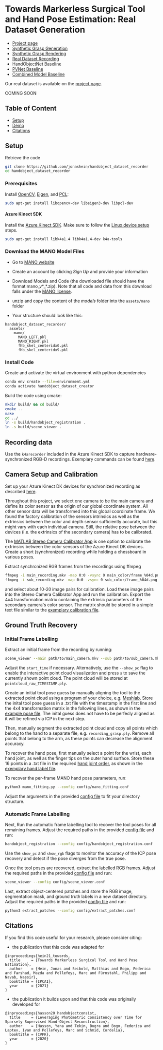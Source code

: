 # Towards Markerless Surgical Tool and Hand Pose Estimation: Real Dataset Generation

- [Project page](http://medicalaugmentedreality.org/handobject.html)
- [Synthetic Grasp Generation](https://github.com/jonashein/grasp_generator)
- [Synthetic Grasp Rendering](https://github.com/jonashein/grasp_renderer)
- [Real Dataset Recording](https://github.com/jonashein/handobject_dataset_recorder)
- [HandObjectNet Baseline](https://github.com/jonashein/handobjectnet_baseline)
- [PVNet Baseline](https://github.com/jonashein/pvnet_baseline)
- [Combined Model Baseline](https://github.com/jonashein/baseline_combination)

Our real dataset is available on the [project page](http://medicalaugmentedreality.org/handobject.html).

COMING SOON

<!-- - [Paper](http://arxiv.org/abs/2004.13449) -->

## Table of Content

- [Setup](#setup)
- [Demo](#demo)
- [Citations](#citations)

## Setup

Retrieve the code
```sh
git clone https://github.com/jonashein/handobject_dataset_recorder
cd handobject_dataset_recorder
```

### Prerequisites

Install [OpenCV](https://opencv.org/), [Eigen](https://eigen.tuxfamily.org/), and [PCL](https://pointclouds.org/):
```sh
sudo apt-get install libopencv-dev libeigen3-dev libpcl-dev
```

#### Azure Kinect SDK

Install the [Azure Kinect SDK](https://github.com/microsoft/Azure-Kinect-Sensor-SDK/blob/develop/docs/usage.md#debian-package). 
Make sure to follow the [Linux device setup](https://github.com/microsoft/Azure-Kinect-Sensor-SDK/blob/develop/docs/usage.md#linux-device-setup) steps.

```sh
sudo apt-get install libk4a1.4 libk4a1.4-dev k4a-tools
```

### Download the MANO Model Files

- Go to [MANO website](http://mano.is.tue.mpg.de/)
- Create an account by clicking *Sign Up* and provide your information
- Download Models and Code (the downloaded file should have the format mano_v*_*.zip). Note that all code and data from this download falls under the [MANO license](http://mano.is.tue.mpg.de/license).
- unzip and copy the content of the *models* folder into the `assets/mano` folder

- Your structure should look like this:

```
handobject_dataset_recorder/
  assets/
    mano/
      MANO_LEFT.pkl
      MANO_RIGHT.pkl
      fhb_skel_centeridx0.pkl
      fhb_skel_centeridx9.pkl
```

### Install Code

Create and activate the virtual environment with python dependencies
```sh
conda env create --file=environment.yml
conda activate handobject_dataset_creator
```

Build the code using cmake:
```sh
mkdir build/ && cd build/
cmake ..
make
cd ../
ln -s build/handobject_registration .
ln -s build/scene_viewer .
```

## Recording data

Use the `k4arecorder` included in the Azure Kinect SDK to capture hardware-synchronized RGB-D recordings.
Exemplary commands can be found [here](https://docs.microsoft.com/en-us/azure/kinect-dk/record-external-synchronized-units).

## Camera Setup and Calibration

Set up your Azure Kinect DK devices for synchronized recording as described [here](https://docs.microsoft.com/en-US/azure/Kinect-dk/multi-camera-sync).

Throughout this project, we select one camera to be the main camera and define its color sensor as the origin of our global coordinate system. All other sensor data will be transformed into this global coordinate frame.
We found the factory calibration of the sensors intrinsics as well as the extrinsics between the color and depth sensor sufficiently accurate, but this might vary with each individual camera.
Still, the relative pose between the devices (i.e. the extrinsics of the secondary camera) has to be calibrated.

The [MATLAB Stereo Camera Calibrator App](https://www.mathworks.com/help/vision/ug/stereo-camera-calibrator-app.html)
is one option to calibrate the extrinsics between the color sensors of the Azure Kinect DK devices. 
Create a short (synchronized) recording while holding a chessboard in various poses. 

Extract synchronized RGB frames from the recordings using ffmpeg
```sh
ffmpeg -i main_recording.mkv -map 0:0 -vsync 0 main_color/frame_%04d.png
ffmpeg -i sub_recording.mkv -map 0:0 -vsync 0 sub_color/frame_%04d.png
```
and select about 10-20 image pairs for calibration. Load these image pairs into the Stereo Camera Calibrator App and run the calibration.
Export the 4x4 transformation matrix containing the extrinsic parameters of the secondary camera's color sensor. 
The matrix should be stored in a simple text file similar to the [exemplary calibration file](assets/secondary_camera_color_extrinsics.npy).


## Ground Truth Recovery

### Initial Frame Labelling

Extract an initial frame from the recording by running:
```sh
scene_viewer --main path/to/main_camera.mkv --sub path/to/sub_camera.mkv --extrinsics path/to/extrinsics.txt --start_time 0 --save_first_frame
```
Adjust the `start_time` if necessary. 
Alternatively, use the `--show_pc` flag to enable the interactive point cloud visualization and press `s` to save the currently shown point cloud.
The point cloud will be stored at `pointcloud_raw_TIMESTAMP.ply`.

Create an initial tool pose guess by manually aligning the tool to the extracted point cloud using a program of your choice, e.g. [Meshlab](https://www.meshlab.net/).
Store the inital tool pose guess in a .txt file with the timestamp in the first line and the 4x4 transformation matrix in the following lines, as shown in the [example pose file](assets/initial_pose_guess.txt).
The inital guess does not have to be perfecly aligned as it will be refined via ICP in the next step.

Then, manually segment the extracted point cloud and copy all points which belong to the hand to a separate file, e.g. `recording_grasp.ply`. 
Remove all points that belong to the arm, as these points can decrease the alignment accuracy.

To recover the hand pose, first manually select a point for the wrist, each hand joint, as well as the finger tips on the outer hand surface.
Store these 16 points in a .txt file in the required [hand joint order](assets/hand_joint_label_ordering.txt),
as shown in the [exemplary hand label file](assets/hand_joint_labels.txt).

To recover the per-frame MANO hand pose parameters, run:
```sh
python3 mano_fitting.py --config config/mano_fitting.conf
```
Adjust the arguments in the provided [config file](config/mano_fitting.conf) to fit your directory structure.

### Automatic Frame Labelling
Next, Run the automatic frame labelling tool to recover the tool poses for all remaining frames. 
Adjust the required paths in the provided [config file](config/handobject_registration.conf) and run:
```sh
handobject_registration --config config/handobject_registration.conf
```
Use the `show_pc` and `show_rgb` flags to monitor the accuracy of the ICP pose recovery and detect if the pose diverges from the true pose.

Once the tool poses are recovered, extract the labelled RGB frames.
Adjust the required paths in the provided [config file](config/scene_viewer.conf) and run:
```sh
scene_viewer --config config/scene_viewer.conf
```

Last, extract object-centered patches and store the RGB image, segmentation mask, and ground truth labels in a new dataset directory.
Adjust the required paths in the provided [config file](config/extract_patches.conf) and run:
```sh
python3 extract_patches --config config/extract_patches.conf
```

## Citations

If you find this code useful for your research, please consider citing:

* the publication that this code was adapted for
```
@inproceedings{hein21_towards,
  title     = {Towards Markerless Surgical Tool and Hand Pose Estimation},
  author    = {Hein, Jonas and Seibold, Matthias and Bogo, Federica and Farshad, Mazda and Pollefeys, Marc and Fürnstahl, Philipp and Navab, Nassir},
  booktitle = {IPCAI},
  year      = {2021}
}
```

* the publication it builds upon and that this code was originally developed for
```
@inproceedings{hasson20_handobjectconsist,
  title     = {Leveraging Photometric Consistency over Time for Sparsely Supervised Hand-Object Reconstruction},
  author    = {Hasson, Yana and Tekin, Bugra and Bogo, Federica and Laptev, Ivan and Pollefeys, Marc and Schmid, Cordelia},
  booktitle = {CVPR},
  year      = {2020}
}
```
